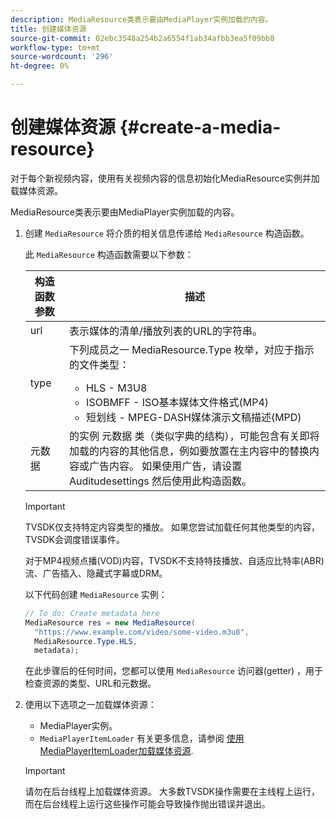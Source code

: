 ```yaml
---
description: MediaResource类表示要由MediaPlayer实例加载的内容。
title: 创建媒体资源
source-git-commit: 02ebc3548a254b2a6554f1ab34afbb3ea5f09bb8
workflow-type: tm+mt
source-wordcount: '296'
ht-degree: 0%

---
```


# 创建媒体资源 {#create-a-media-resource}

对于每个新视频内容，使用有关视频内容的信息初始化MediaResource实例并加载媒体资源。

MediaResource类表示要由MediaPlayer实例加载的内容。

1. 创建 `MediaResource` 将介质的相关信息传递给 `MediaResource` 构造函数。

   此 `MediaResource` 构造函数需要以下参数：

   <table id="table_22886D6770FB45E99D35D0B90E6CC302">
      <thead>
      <tr>
      <th colname="col1" class="entry"> 构造函数参数 </th>
      <th colname="col2" class="entry"> 描述 </th>
      </tr>
      </thead>
      <tbody>
      <tr>
      <td colname="col1"> <span class="codeph"> url </span> </td>
      <td colname="col2"> 表示媒体的清单/播放列表的URL的字符串。 </td>
      </tr>
      <tr>
      <td colname="col1"> <span class="codeph"> type </span> </td>
      <td colname="col2"> 下列成员之一 <span class="codeph"> MediaResource.Type </span> 枚举，对应于指示的文件类型：
      <ul id="ul_C286ED3C31364B858A1C9AF3356E9282">
      <li id="li_25B24EF76D8849DE8764539F25E435FA"> <span class="codeph"> HLS </span> - M3U8 </li>
      <li id="li_1344A41B434D49229E392F1AAF9ECA81"> <span class="codeph"> ISOBMFF </span> - ISO基本媒体文件格式(MP4) </li>
      <li id="li_92392073B7334916B06B16570C51AC91"> <span class="codeph"> 短划线 </span> - MPEG-DASH媒体演示文稿描述(MPD) </li>
      </ul> </td>
      </tr>
      <tr>
      <td colname="col1"> <span class="codeph"> 元数据 </span> </td>
      <td colname="col2"> 的实例 <span class="codeph"> 元数据 </span> 类（类似字典的结构），可能包含有关即将加载的内容的其他信息，例如要放置在主内容中的替换内容或广告内容。 如果使用广告，请设置 <span class="codeph"> Auditudesettings </span> 然后使用此构造函数。 </td>
      </tr>
      </tbody>
   </table>

   >[!IMPORTANT]
   >
   >TVSDK仅支持特定内容类型的播放。 如果您尝试加载任何其他类型的内容，TVSDK会调度错误事件。
   >
   >对于MP4视频点播(VOD)内容，TVSDK不支持特技播放、自适应比特率(ABR)流、广告插入、隐藏式字幕或DRM。

   以下代码创建 `MediaResource` 实例：

   ```java
   // To do: Create metadata here
   MediaResource res = new MediaResource(
     "https://www.example.com/video/some-video.m3u8",
     MediaResource.Type.HLS,
     metadata);
   ```

   在此步骤后的任何时间，您都可以使用 `MediaResource` 访问器(getter) ，用于检查资源的类型、URL和元数据。

1. 使用以下选项之一加载媒体资源：

   * MediaPlayer实例。
   * `MediaPlayerItemLoader` 有关更多信息，请参阅 [使用MediaPlayerItemLoader加载媒体资源](../../../tvsdk-2.7-for-android/content-playback-options/mediaplayer-initialize-for-video/t-psdk-android-2.7-media-resource-load-using-mediaplayeritemloader.md).

   >[!IMPORTANT]
   >
   >请勿在后台线程上加载媒体资源。 大多数TVSDK操作需要在主线程上运行，而在后台线程上运行这些操作可能会导致操作抛出错误并退出。
